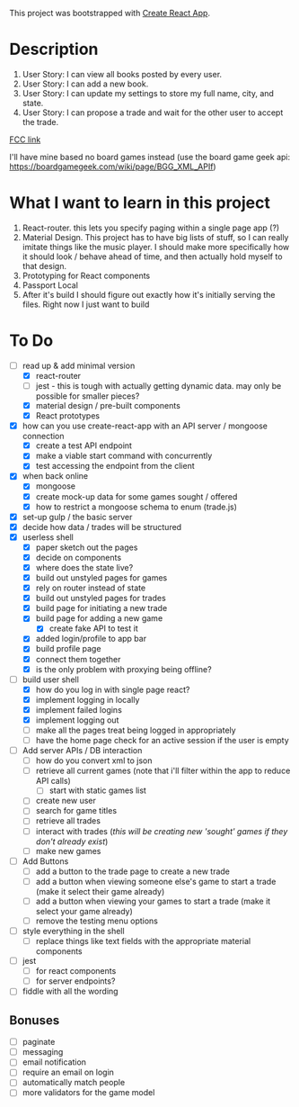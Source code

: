 This project was bootstrapped with [Create React App](https://github.com/facebookincubator/create-react-app).

# Description
1. User Story: I can view all books posted by every user.
2. User Story: I can add a new book.
3. User Story: I can update my settings to store my full name, city, and state.
4. User Story: I can propose a trade and wait for the other user to accept the trade.

[FCC link](https://www.freecodecamp.com/challenges/manage-a-book-trading-club)

I'll have mine based no board games instead (use the board game geek api: https://boardgamegeek.com/wiki/page/BGG_XML_APIf)

# What I want to learn in this project
1. React-router.  this lets you specify paging within a single page app (?)
2. Material Design.  This project has to have big lists of stuff, so I can really imitate things like the music player.  I should make more specifically how it should look / behave ahead of time, and then actually hold myself to that design.
3. Prototyping for React components
4. Passport Local
4. After it's build I should figure out exactly how it's initially serving the files. Right now I just want to build

# To Do
- [ ] read up & add minimal version 
  - [X] react-router
  - [ ] jest - this is tough with actually getting dynamic data. may only be possible for smaller pieces?
  - [X] material design / pre-built components
  - [X] React prototypes
- [X] how can you use create-react-app with an API server / mongoose connection
  - [X] create a test API endpoint
  - [X] make a viable start command with concurrently
  - [X] test accessing the endpoint from the client
- [X] when back online
  - [X] mongoose
  - [X] create mock-up data for some games sought / offered
  - [X] how to restrict a mongoose schema to enum (trade.js)
- [X] set-up gulp / the basic server
- [X] decide how data / trades will be structured
- [X] userless shell
  - [X] paper sketch out the pages
  - [X] decide on components 
  - [X] where does the state live?
  - [X] build out unstyled pages for games
  - [X] rely on router instead of state
  - [X] build out unstyled pages for trades
  - [X] build page for initiating a new trade
  - [X] build page for adding a new game
    - [X] create fake API to test it
  - [X] added login/profile to app bar
  - [X] build profile page
  - [X] connect them together
  - [X] is the only problem with proxying being offline?
- [ ] build user shell
  - [X] how do you log in with single page react?
  - [X] implement logging in locally
  - [X] implement failed logins
  - [X] implement logging out
  - [ ] make all the pages treat being logged in appropriately
  - [ ] have the home page check for an active session if the user is empty
- [ ] Add server APIs / DB interaction
  - [ ] how do you convert xml to json
  - [ ] retrieve all current games (note that i'll filter within the app to reduce API calls)
    - [ ] start with static games list
  - [ ] create new user
  - [ ] search for game titles
  - [ ] retrieve all trades
  - [ ] interact with trades (*this will be creating new 'sought' games if they don't already exist*)
  - [ ] make new games
- [ ] Add Buttons
  - [ ] add a button to the trade page to create a new trade
  - [ ] add a button when viewing someone else's game to start a trade (make it select their game already)
  - [ ] add a button when viewing your games to start a trade (make it select your game already)
  - [ ] remove the testing menu options
- [ ] style everything in the shell
  - [ ] replace things like text fields with the appropriate material components
- [ ] jest
  - [ ] for react components
  - [ ] for server endpoints?
- [ ] fiddle with all the wording

## Bonuses
- [ ] paginate
- [ ] messaging
- [ ] email notification
- [ ] require an email on login
- [ ] automatically match people
- [ ] more validators for the game model